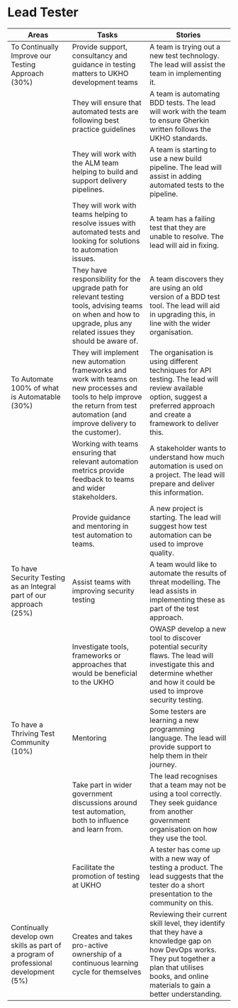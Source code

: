 # Lead Tester

|  Areas | Tasks | Stories |
| --- | --- | --- |
| To Continually Improve our Testing Approach (30%) | Provide support, consultancy and guidance in testing matters to UKHO development teams | A team is trying out a new test technology. The lead will assist the team in implementing it. |
|  | They will ensure that automated tests are following best practice guidelines | A team is automating BDD tests. The lead will work with the team to ensure Gherkin written follows the UKHO standards. |
|  | They will work with the ALM team helping to build and support delivery pipelines. | A team is starting to use a new build pipeline. The lead will assist in adding automated tests to the pipeline. |
|  | They will work with teams helping to resolve issues with automated tests and looking for solutions to automation issues. | A team has a failing test that they are unable to resolve. The lead will aid in fixing. |
|  | They have responsibility for the upgrade path for relevant testing tools, advising teams on when and how to upgrade, plus any related issues they should be aware of. | A team discovers they are using an old version of a BDD test tool. The lead will aid in upgrading this, in line with the wider organisation. |
| To Automate 100% of what is Automatable (30%) | They will implement new automation frameworks and work with teams on new processes and tools to help improve the return from test automation (and improve delivery to the customer). | The organisation is using different techniques for API testing. The lead will review available option, suggest a preferred approach and create a framework to deliver this. |
|  | Working with teams ensuring that relevant automation metrics provide feedback to teams and wider stakeholders. | A stakeholder wants to understand how much automation is used on a project. The lead will prepare and deliver this information. |
|  | Provide guidance and mentoring in test automation to teams. | A new project is starting. The lead will suggest how test automation can be used to improve quality. |
| To have Security Testing as an Integral part of our approach (25%) | Assist teams with improving security testing | A team would like to automate the results of threat modelling. The lead assists in implementing these as part of the test approach. |
|  | Investigate tools, frameworks or approaches that would be beneficial to the UKHO | OWASP develop a new tool to discover potential security flaws. The lead will investigate this and determine whether and how it could be used to improve security testing. |
| To have a Thriving Test Community (10%) | Mentoring | Some testers are learning a new programming language. The lead will provide support to help them in their journey. |
|  | Take part in wider government discussions around test automation, both to influence and learn from. | The lead recognises that a team may not be using a tool correctly. They seek guidance from another government organisation on how they use the tool. |
|  | Facilitate the promotion of testing at UKHO | A tester has come up with a new way of testing a product. The lead suggests that the tester do a short presentation to the community on this. |
| ​Continually develop own skills as part of a program of professional development (5%) | ​Creates and takes pro-active ownership of a continuous learning cycle for themselves | ​Reviewing their current skill level, they identify that they have a knowledge gap on how DevOps works. They put together a plan that utilises books, and online materials to gain a better understanding. |
